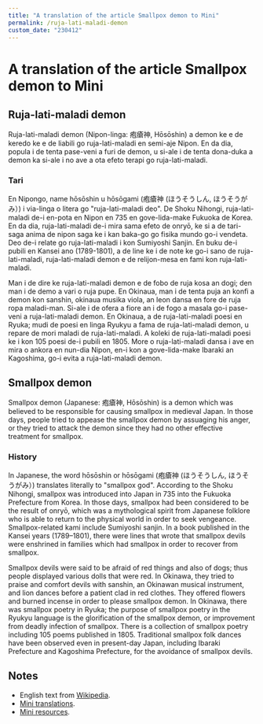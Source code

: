 ```yaml
---
title: "A translation of the article Smallpox demon to Mini"
permalink: /ruja-lati-maladi-demon
custom_date: "230412"
---
```


# A translation of the article Smallpox demon to Mini

## Ruja-lati-maladi demon

Ruja-lati-maladi demon (Nipon-linga: 疱瘡神, Hōsōshin) a demon ke e de keredo ke e de liabili go ruja-lati-maladi en semi-aje Nipon. En da dia, popula i de tenta pase-veni a furi de demon, u si-ale i de tenta dona-duka a demon ka si-ale i no ave a ota efeto terapi go ruja-lati-maladi.

### Tari

En Nipongo, name hōsōshin u hōsōgami (疱瘡神 (ほうそうしん, ほうそうがみ）) i via-linga o litera go "ruja-lati-maladi deo". De Shoku Nihongi, ruja-lati-maladi de-i en-pota en Nipon en 735 en gove-lida-make Fukuoka de Korea. En da dia, ruja-lati-maladi de-i mira sama efeto de onryō, ke si a de tari-saga anima de nipon saga ke i kan baka-go go fisika mundo go-i vendeta. Deo de-i relate go ruja-lati-maladi i kon Sumiyoshi Sanjin. En buku de-i pubili en Kansei ano (1789-1801), a de line ke i de note ke go-i sano de ruja-lati-maladi, ruja-lati-maladi demon e de relijon-mesa en fami kon ruja-lati-maladi.

Man i de dire ke ruja-lati-maladi demon e de fobo de ruja kosa an dogi; den man i de demo a vari o ruja pupe. En Okinaua, man i de tenta puja an konfi a demon kon sanshin, okinaua musika viola, an leon dansa en fore de ruja ropa maladi-man. Si-ale i de ofera a fiore an i de fogo a masala go-i pase-veni a ruja-lati-maladi demon. En Okinaua, a de ruja-lati-maladi poesi en Ryuka; mudi de poesi en linga Ryukyu a fama de ruja-lati-maladi demon, u repare de mori maladi de ruja-lati-maladi. A koleki de ruja-lati-maladi poesi ke i kon 105 poesi de-i pubili en 1805. More o ruja-lati-maladi dansa i ave en mira o ankora en nun-dia Nipon, en-i kon a gove-lida-make Ibaraki an Kagoshima, go-i evita a ruja-lati-maladi demon.

## Smallpox demon

Smallpox demon (Japanese: 疱瘡神, Hōsōshin) is a demon which was believed to be responsible for causing smallpox in medieval Japan. In those days, people tried to appease the smallpox demon by assuaging his anger, or they tried to attack the demon since they had no other effective treatment for smallpox.

### History

In Japanese, the word hōsōshin or hōsōgami (疱瘡神 (ほうそうしん, ほうそうがみ）) translates literally to "smallpox god". According to the Shoku Nihongi, smallpox was introduced into Japan in 735 into the Fukuoka Prefecture from Korea. In those days, smallpox had been considered to be the result of onryō, which was a mythological spirit from Japanese folklore who is able to return to the physical world in order to seek vengeance. Smallpox-related kami include Sumiyoshi sanjin. In a book published in the Kansei years (1789–1801), there were lines that wrote that smallpox devils were enshrined in families which had smallpox in order to recover from smallpox.

Smallpox devils were said to be afraid of red things and also of dogs; thus people displayed various dolls that were red. In Okinawa, they tried to praise and comfort devils with sanshin, an Okinawan musical instrument, and lion dances before a patient clad in red clothes. They offered flowers and burned incense in order to please smallpox demon. In Okinawa, there was smallpox poetry in Ryuka; the purpose of smallpox poetry in the Ryukyu language is the glorification of the smallpox demon, or improvement from deadly infection of smallpox. There is a collection of smallpox poetry including 105 poems published in 1805. Traditional smallpox folk dances have been observed even in present-day Japan, including Ibaraki Prefecture and Kagoshima Prefecture, for the avoidance of smallpox devils.

## Notes

- English text from [Wikipedia](https://en.wikipedia.org/wiki/Smallpox_demon).
- [Mini translations](/mini-translations).
- [Mini resources](/mini-resources).
